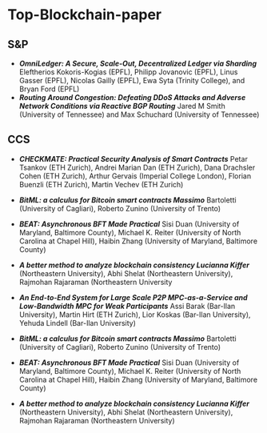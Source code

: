 # Top-Blockchain-paper

## S&P
* ***OmniLedger: A Secure, Scale-Out, Decentralized Ledger via Sharding***
Eleftherios Kokoris-Kogias (EPFL), Philipp Jovanovic (EPFL), Linus Gasser (EPFL), Nicolas Gailly (EPFL), Ewa Syta (Trinity College), and Bryan Ford (EPFL)
 * ***Routing Around Congestion: Defeating DDoS Attacks and Adverse Network Conditions via Reactive BGP Routing***
Jared M Smith (University of Tennessee) and Max Schuchard (University of Tennessee)

## CCS
* ***CHECKMATE: Practical Security Analysis of Smart Contracts***
Petar Tsankov (ETH Zurich), Andrei Marian Dan (ETH Zurich), Dana Drachsler Cohen (ETH Zurich), Arthur Gervais (Imperial College London), Florian Buenzli (ETH Zurich), Martin Vechev (ETH Zurich)

 * ***BitML: a calculus for Bitcoin smart contracts Massimo***
 Bartoletti (University of Cagliari), Roberto Zunino (University of Trento)
 
* ***BEAT: Asynchronous BFT Made Practical***
Sisi Duan (University of Maryland, Baltimore County), Michael K. Reiter (University of North Carolina at Chapel Hill), Haibin Zhang (University of Maryland, Baltimore County)

 * ***A better method to analyze blockchain consistency Lucianna Kiffer***
(Northeastern University), Abhi Shelat (Northeastern University), Rajmohan Rajaraman (Northeastern University

* ***An End-to-End System for Large Scale P2P MPC-as-a-Service and Low-Bandwidth MPC for Weak Participants***
Assi Barak (Bar-Ilan University), Martin Hirt (ETH Zurich), Lior Koskas (Bar-Ilan University), Yehuda Lindell (Bar-Ilan University)

 * ***BitML: a calculus for Bitcoin smart contracts Massimo***
 Bartoletti (University of Cagliari), Roberto Zunino (University of Trento)
 
* ***BEAT: Asynchronous BFT Made Practical***
Sisi Duan (University of Maryland, Baltimore County), Michael K. Reiter (University of North Carolina at Chapel Hill), Haibin Zhang (University of Maryland, Baltimore County)

 * ***A better method to analyze blockchain consistency Lucianna Kiffer***
(Northeastern University), Abhi Shelat (Northeastern University), Rajmohan Rajaraman (Northeastern University)
